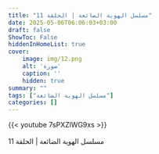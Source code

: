 ```yaml
---
title: "مسلسل الهوية الضائعة | الحلقة 11"
date: 2025-05-06T06:06:03+03:00
draft: false
ShowToc: False
hiddenInHomeList: true
cover:
    image: img/12.png
    alt: 'صورة'
    caption: ''
    hidden: true
summary: ""
tags: ["مسلسل الهوية الضائعة"]
categories: []
---
```


{{< youtube 7sPXZlWG9xs >}}  
<br>
مسلسل الهوية الضائعة | الحلقة 11
